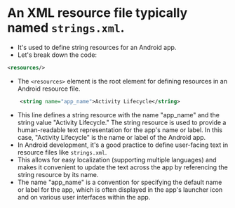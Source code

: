 # An XML resource file typically named `strings.xml`. 
- It's used to define string resources for an Android app. 
- Let's break down the code:

```xml
<resources/>
```

- The `<resources>` element is the root element for defining resources in an Android resource file.

```xml
    <string name="app_name">Activity Lifecycle</string>
```

- This line defines a string resource with the name "app_name" and the string value "Activity Lifecycle." The string resource is used to provide a human-readable text representation for the app's name or label. In this case, "Activity Lifecycle" is the name or label of the Android app.
- In Android development, it's a good practice to define user-facing text in resource files like `strings.xml`. 
- This allows for easy localization (supporting multiple languages) and makes it convenient to update the text across the app by referencing the string resource by its name. 
- The name "app_name" is a convention for specifying the default name or label for the app, which is often displayed in the app's launcher icon and on various user interfaces within the app.
